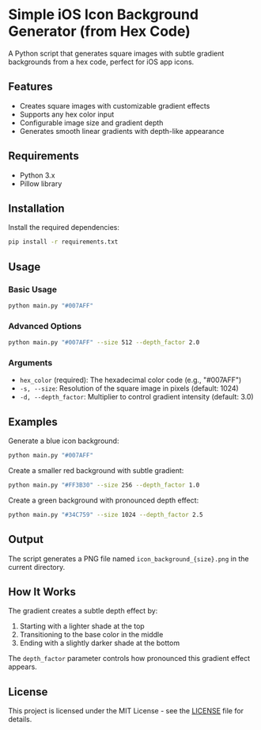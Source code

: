 # Simple iOS Icon Background Generator (from Hex Code)

A Python script that generates square images with subtle gradient backgrounds from a hex code, perfect for iOS app icons.

## Features

- Creates square images with customizable gradient effects
- Supports any hex color input
- Configurable image size and gradient depth
- Generates smooth linear gradients with depth-like appearance

## Requirements

- Python 3.x
- Pillow library

## Installation

Install the required dependencies:

```bash
pip install -r requirements.txt
```

## Usage

### Basic Usage

```bash
python main.py "#007AFF"
```

### Advanced Options

```bash
python main.py "#007AFF" --size 512 --depth_factor 2.0
```

### Arguments

- `hex_color` (required): The hexadecimal color code (e.g., "#007AFF")
- `-s, --size`: Resolution of the square image in pixels (default: 1024)
- `-d, --depth_factor`: Multiplier to control gradient intensity (default: 3.0)

## Examples

Generate a blue icon background:
```bash
python main.py "#007AFF"
```

Create a smaller red background with subtle gradient:
```bash
python main.py "#FF3B30" --size 256 --depth_factor 1.0
```

Create a green background with pronounced depth effect:
```bash
python main.py "#34C759" --size 1024 --depth_factor 2.5
```

## Output

The script generates a PNG file named `icon_background_{size}.png` in the current directory.

## How It Works

The gradient creates a subtle depth effect by:
1. Starting with a lighter shade at the top
2. Transitioning to the base color in the middle
3. Ending with a slightly darker shade at the bottom

The `depth_factor` parameter controls how pronounced this gradient effect appears.

## License

This project is licensed under the MIT License - see the [LICENSE](LICENSE) file for details.